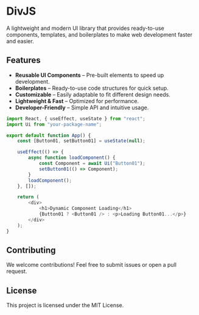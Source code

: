 # DivJS

A lightweight and modern UI library that provides ready-to-use components, templates, and boilerplates to make web development faster and easier.

## Features
- **Reusable UI Components** – Pre-built elements to speed up development.
- **Boilerplates** – Ready-to-use code structures for quick setup.
- **Customizable** – Easily adaptable to fit different design needs.
- **Lightweight & Fast** – Optimized for performance.
- **Developer-Friendly** – Simple API and intuitive usage.
<!-- 
## Installation

You can install DivJS via npm:
```sh
npm install divjs
```

Or using yarn:
```sh
yarn add divjs
```

## Usage

Import and use DivJS components in your project:

```js
import { Button } from 'divjs';

function App() {
  return <Button label="Click Me" />;
}
``` -->

<!-- ## Documentation
For detailed usage and examples, check out our [official documentation](#). -->
```javascript
import React, { useEffect, useState } from "react";
import Ui from "your-package-name";

export default function App() {
    const [Button01, setButton01] = useState(null);

    useEffect(() => {
        async function loadComponent() {
            const Component = await Ui("Button01");
            setButton01(() => Component);
        }
        loadComponent();
    }, []);

    return (
        <div>
            <h1>Dynamic Component Loading</h1>
            {Button01 ? <Button01 /> : <p>Loading Button01...</p>}
        </div>
    );
}

```

## Contributing
We welcome contributions! Feel free to submit issues or open a pull request.

## License
This project is licensed under the MIT License.
